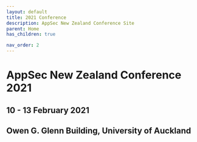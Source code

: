 ```yaml
---
layout: default
title: 2021 Conference
description: AppSec New Zealand Conference Site
parent: Home 
has_children: true

nav_order: 2
---
```


# AppSec New Zealand Conference 2021

## 10 - 13 February 2021

## Owen G. Glenn Building, University of Auckland
